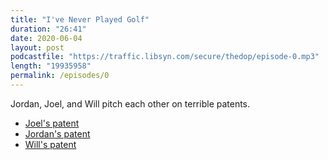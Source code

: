 ```yaml
---
title: "I've Never Played Golf"
duration: "26:41"
date: 2020-06-04
layout: post
podcastfile: "https://traffic.libsyn.com/secure/thedop/episode-0.mp3"
length: "19935958"
permalink: /episodes/0
---
```


Jordan, Joel, and Will pitch each other on terrible patents.

+ [Joel's patent](https://patents.google.com/patent/US6115846A/en?oq=6%2c115%2c846+)
+ [Jordan's patent](http://totallyabsurd.com/puttnreel.htm)
+ [Will's patent](http://totallyabsurd.com/pantspointer.htm)
